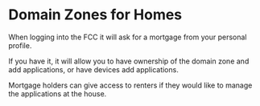 # Domain Zones for Homes

When logging into the FCC it will ask for a mortgage from your personal profile.

If you have it, it will allow you to have ownership of the domain zone and add applications, or have devices add applications.

Mortgage holders can give access to renters if they would like to manage the applications at the house.
